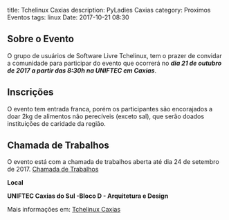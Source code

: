 title: Tchelinux Caxias
description: PyLadies Caxias
category: Proximos Eventos
tags: linux
Date: 2017-10-21 08:30

## Sobre o Evento

O grupo de usuários de Software Livre Tchelinux, tem o prazer de convidar a comunidade para participar do evento que ocorrerá no ***dia 21 de
outubro de 2017 a partir das 8:30h na UNIFTEC em Caxias***.

## Inscrições

O evento tem entrada franca, porém os participantes são encorajados a doar 2kg de alimentos não perecíveis (exceto sal), que serão doados
instituições de caridade da região.

## Chamada de Trabalhos

O evento está com a chamada de trabalhos aberta até dia 24 de setembro de 2017.
[Chamada de Trabalhos](https://docs.google.com/forms/d/e/1FAIpQLSfj1gsQL8O-05JPTudiUUwH9T861sbRK7Nj-52vzW6GgxKs5g/viewform)

**Local**

**UNIFTEC Caxias do Sul -Bloco D - Arquitetura e Design**

Mais informações em: [Tchelinux Caxias](https://caxias.tchelinux.org/)
